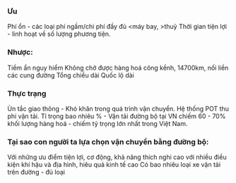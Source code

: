 ### Ưu
Phí ổn - các loại phí ngầm/chi phí đầy đủ <máy bay, >thuỷ
Thời gian tiện lợi - linh hoạt về số lượng phương tiện.
### Nhược:
Tiềm ẩn nguy hiểm
Không chở được hàng hoá công kềnh,
14700km, nối liền các cung đường
Tổng chiều dài
Quốc lộ dài
### Thực trạng
Ùn tắc giao thông - Khó khăn trong quá trình vận chuyển.
Hệ thống POT thu phí vận tải.
Tỉ trọng bao nhiêu % - Vận tải đường bộ tại VN chiếm 60 - 70% khối lượng hàng hoá - chiếm tỷ trọng lớn nhất trong Việt Nam.

### Tại sao con người ta lựa chọn vận chuyển bằng đường bộ:
Với những ưu điểm tiện lợi, cơ động, khả năng thích nghi cao với nhiều điều kiện khí hậu và địa hình, hiêu quả kinh tế cao
Có bao nhiêu loại xe vận tải trên đường - đủ loại

